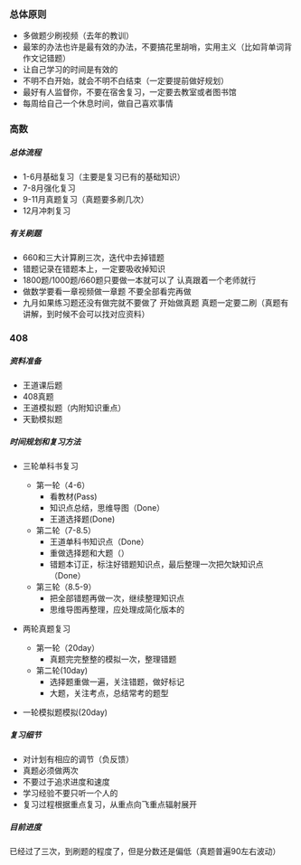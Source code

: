 ### 总体原则

- 多做题少刷视频（去年的教训）
- 最笨的办法也许是最有效的办法，不要搞花里胡哨，实用主义（比如背单词背作文记错题）
- 让自己学习的时间是有效的
- 不明不白开始，就会不明不白结束（一定要提前做好规划）
- 最好有人监督你，不要在宿舍复习，一定要去教室或者图书馆
- 每周给自己一个休息时间，做自己喜欢事情




### 高数

##### 总体流程
- 1-6月基础复习（主要是复习已有的基础知识）
- 7-8月强化复习
- 9-11月真题复习（真题要多刷几次）
- 12月冲刺复习

##### 有关刷题
- 660和三大计算刷三次，迭代中去掉错题
- 错题记录在错题本上，一定要吸收掉知识
- 1800题/1000题/660题只要做一本就可以了 认真跟着一个老师就行
- 做数学要看一章视频做一章题 不要全部看完再做
- 九月如果练习题还没有做完就不要做了 开始做真题 真题一定要二刷（真题有讲解，到时候不会可以找对应资料）



### 408

##### 资料准备
- 王道课后题
- 408真题
- 王道模拟题（内附知识重点）
- 天勤模拟题

##### 时间规划和复习方法
- 三轮单科书复习
  - 第一轮（4-6）
    - 看教材(Pass)
    - 知识点总结，思维导图（Done）
    - 王道选择题(Done)
  - 第二轮（7-8.5）
    - 王道单科书知识点（Done）
    - 重做选择题和大题（）
    - 错题本订正，标注好错题知识点，最后整理一次把欠缺知识点（Done）
  - 第三轮（8.5-9）
    - 把全部错题再做一次，继续整理知识点
    - 思维导图再整理，应处理成简化版本的

- 两轮真题复习
  - 第一轮（20day）
    - 真题完完整整的模拟一次，整理错题
  - 第二轮(10day)
    - 选择题重做一遍，关注错题，做好标记
    - 大题，关注考点，总结常考的题型

- 一轮模拟题模拟(20day)



##### 复习细节

- 对计划有相应的调节（负反馈）
- 真题必须做两次
- 不要过于追求进度和速度
- 学习经验不要只听一个人的
- 复习过程根据重点复习，从重点向飞重点辐射展开



##### 目前进度
已经过了三次，到刷题的程度了，但是分数还是偏低（真题普遍90左右波动）



